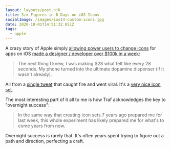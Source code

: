 ```yaml
---
layout: layouts/post.njk
title: Six Figures in 6 Days on iOS Icons
socialImage: /images/ios14-custom-icons.jpg
date: 2020-10-01T14:51:32.651Z
tags:
  - apple
---
```

A crazy story of Apple simply [allowing power users to change icons](https://www.macrumors.com/how-to/change-app-icons/) for apps on iOS [made a designer / developer over $100k in a week](https://tr.af/6):

> The next thing I knew, I was making $28 what felt like every 28 seconds. My phone turned into the ultimate dopamine dispenser (if it wasn't already).

All from a [single tweet](https://twitter.com/traf/status/1307707156788060160) that caught fire and went viral. It's a [very nice icon set](https://icons.tr.af/).

The most interesting part of it all to me is how Traf acknowledges the key to "overnight success":

> In the same way that creating icon sets 7 years ago prepared me for last week, this whole experiment has likely prepared me for what's to come years from now.

Overnight success is rarely that. It's often years spent trying to figure out a path and direction, perfecting a craft.